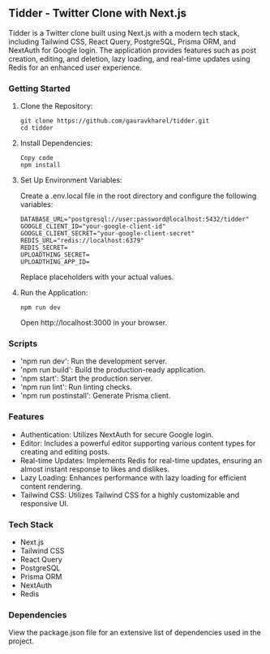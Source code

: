 ## Tidder - Twitter Clone with Next.js
Tidder is a Twitter clone built using Next.js with a modern tech stack, including Tailwind CSS, React Query, PostgreSQL, Prisma ORM, and NextAuth for Google login. The application provides features such as post creation, editing, and deletion, lazy loading, and real-time updates using Redis for an enhanced user experience.

### Getting Started

1. Clone the Repository:
    ```
    git clone https://github.com/gauravkharel/tidder.git
    cd tidder
    ```
2. Install Dependencies:
    ```
    Copy code
    npm install
    ```
3. Set Up Environment Variables:

    Create a .env.local file in the root directory and configure the following variables:
    ```
    DATABASE_URL="postgresql://user:password@localhost:5432/tidder"
    GOOGLE_CLIENT_ID="your-google-client-id"
    GOOGLE_CLIENT_SECRET="your-google-client-secret"
    REDIS_URL="redis://localhost:6379"
    REDIS_SECRET=
    UPLOADTHING_SECRET=
    UPLOADTHING_APP_ID=

    ```
    Replace placeholders with your actual values.

4. Run the Application:
    ```
    npm run dev
    ```
    Open http://localhost:3000 in your browser.

### Scripts
- 'npm run dev': Run the development server.
- 'npm run build': Build the production-ready application.
- 'npm start': Start the production server.
- 'npm run lint': Run linting checks.
- 'npm run postinstall': Generate Prisma client.

### Features
- Authentication: Utilizes NextAuth for secure Google login.
- Editor: Includes a powerful editor supporting various content types for creating and editing posts.
- Real-time Updates: Implements Redis for real-time updates, ensuring an almost instant response to likes and dislikes.
- Lazy Loading: Enhances performance with lazy loading for efficient content rendering.
- Tailwind CSS: Utilizes Tailwind CSS for a highly customizable and responsive UI.

### Tech Stack
- Next.js
- Tailwind CSS
- React Query
- PostgreSQL
- Prisma ORM
- NextAuth
- Redis

### Dependencies
View the package.json file for an extensive list of dependencies used in the project.

